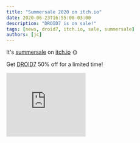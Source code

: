 ```yaml
---
title: "Summersale 2020 on itch.io"
date: 2020-06-23T16:55:00-03:00
description: "DROID7 is on sale!"
tags: [news, droid7, itch.io, sale, summersale]
authors: [jc]
---
```


It's [summersale](/tags/summersalle) on [itch.io](/tags/itch.io) 🌞

Get [DROID7](/tags/droid7) 50% off for a limited time!

<iframe src="https://itch.io/embed/570980?linkback=true&amp;bg_color=16171a&amp;fg_color=fafdff&amp;link_color=ff8426&amp;border_color=16171a" width="208" height="167" frameborder="0"><a href="https://juancolacelli.itch.io/droid7">DROID7 by JC</a></iframe>
